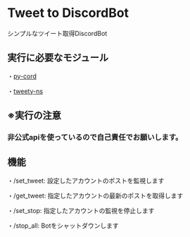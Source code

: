 # Tweet to DiscordBot
シンプルなツイート取得DiscordBot

## 実行に必要なモジュール
・[py-cord](https://github.com/Pycord-Development/pycord)

・[tweety-ns](https://github.com/mahrtayyab/tweety)

## ※実行の注意
### 非公式apiを使っているので自己責任でお願いします。

## 機能
・/set_tweet: 設定したアカウントのポストを監視します

・/get_tweet: 指定したアカウントの最新のポストを取得します

・/set_stop: 指定したアカウントの監視を停止します

・/stop_all: Botをシャットダウンします

